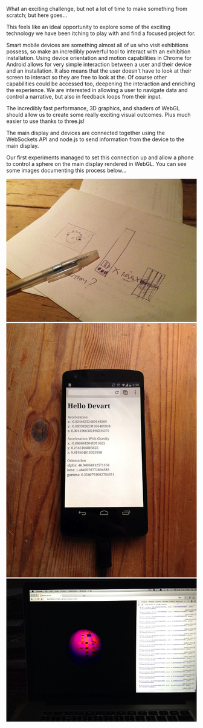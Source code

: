 What an exciting challenge, but not a lot of time to make something from scratch; but here goes...

This feels like an ideal opportunity to explore some of the exciting technology we have been itching to play with and find a focused project for.

Smart mobile devices are something almost all of us who visit exhibitions possess, so make an incredibly powerful tool to interact with an exhibition installation. Using device orientation and motion capabilities in Chrome for Android allows for very simple interaction between a user and their device and an installation. It also means that the user doesn't have to look at their screen to interact so they are free to look at the. Of course other capabilities could be accessed too, deepening the interaction and enriching the experience. We are interested in allowing a user to navigate data and control a narrative, but also in feedback loops from their input.

The incredibly fast performance, 3D graphics, and shaders of WebGL should allow us to create some really exciting visual outcomes. Plus much easier to use thanks to three.js!

The main display and devices are connected together using the WebSockets API and node.js to send information from the device to the main display.

Our first experiments managed to set this connection up and allow a phone to control a sphere on the main display rendered in WebGL. You can see some images documenting this process below...



![First Sketch](../project_images/IMG_1515_w.jpg?raw=true "First Sketch")
![Hello Devart](../project_images/IMG_1516_w.jpg?raw=true "Hello Devart")
![Orientation Sphere](../project_images/IMG_1517_w.jpg?raw=true "Orientation Sphere")

